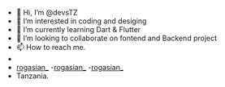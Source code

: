 - 👋 Hi, I’m @devsTZ
- 👀 I’m interested in coding and desiging
- 🌱 I’m currently learning Dart & Flutter
- 💞️ I’m looking to collaborate on fontend and Backend project
- 📫 How to reach me.
-  <script src="https://kit.fontawesome.com/7c2098714b.js" crossorigin="anonymous"></script>
- <a href="https://twitter.com/rogasiani_"><i class="fa-brands fa-square-x-twitter"></i>rogasian_</a>
-<a href="https://twitter.com/rogasiani_"><i class="fa-brands fa-square-x-twitter"></i>rogasian_</a>
-<a href="https://twitter.com/rogasiani_"><i class="fa-brands fa-square-x-twitter"></i>rogasian_</a>
- Tanzania.

<!---
devsTZ/devsTZ is a ✨ special ✨ repository because its `README.md` (this file) appears on your GitHub profile.
You can click the Preview link to take a look at your changes.
--->
